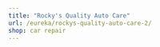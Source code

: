 ```yaml
---
title: "Rocky's Quality Auto Care"
url: /eureka/rockys-quality-auto-care-2/
shop: car repair
---
```

